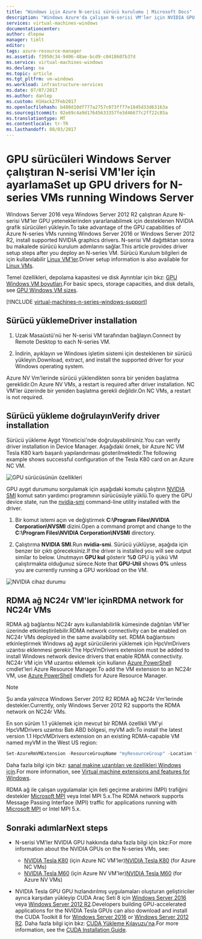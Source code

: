 ```yaml
---
title: "Windows için Azure N-serisi sürücü kurulumu | Microsoft Docs"
description: "Windows Azure'da çalışan N-serisi VM'ler için NVIDIA GPU sürücüleri ayarlama"
services: virtual-machines-windows
documentationcenter: 
author: dlepow
manager: timlt
editor: 
tags: azure-resource-manager
ms.assetid: f3950c34-9406-48ae-bcd9-c0418607b37d
ms.service: virtual-machines-windows
ms.devlang: na
ms.topic: article
ms.tgt_pltfrm: vm-windows
ms.workload: infrastructure-services
ms.date: 07/07/2017
ms.author: danlep
ms.custom: H1Hack27Feb2017
ms.openlocfilehash: b480d10df777a2757c073ff77e1845d33d63163a
ms.sourcegitcommit: 02e69c4a9d17645633357fe3d46677c2ff22c85a
ms.translationtype: MT
ms.contentlocale: tr-TR
ms.lasthandoff: 08/03/2017
---
```

# <a name="set-up-gpu-drivers-for-n-series-vms-running-windows-server"></a><span data-ttu-id="a3fe3-103">GPU sürücüleri Windows Server çalıştıran N-serisi VM'ler için ayarlama</span><span class="sxs-lookup"><span data-stu-id="a3fe3-103">Set up GPU drivers for N-series VMs running Windows Server</span></span>
<span data-ttu-id="a3fe3-104">Windows Server 2016 veya Windows Server 2012 R2 çalıştıran Azure N-serisi VM'ler GPU yeteneklerinden yararlanabilmek için desteklenen NVIDIA grafik sürücüleri yükleyin.</span><span class="sxs-lookup"><span data-stu-id="a3fe3-104">To take advantage of the GPU capabilities of Azure N-series VMs running Windows Server 2016 or Windows Server 2012 R2, install supported NVIDIA graphics drivers.</span></span> <span data-ttu-id="a3fe3-105">N-serisi VM dağıttıktan sonra bu makalede sürücü kurulum adımlarını sağlar.</span><span class="sxs-lookup"><span data-stu-id="a3fe3-105">This article provides driver setup steps after you deploy an N-series VM.</span></span> <span data-ttu-id="a3fe3-106">Sürücü Kurulum bilgileri de için kullanılabilir [Linux VM'ler](../linux/n-series-driver-setup.md?toc=%2fazure%2fvirtual-machines%2flinux%2ftoc.json).</span><span class="sxs-lookup"><span data-stu-id="a3fe3-106">Driver setup information is also available for [Linux VMs](../linux/n-series-driver-setup.md?toc=%2fazure%2fvirtual-machines%2flinux%2ftoc.json).</span></span>

<span data-ttu-id="a3fe3-107">Temel özellikleri, depolama kapasitesi ve disk Ayrıntılar için bkz: [GPU Windows VM boyutları](sizes-gpu.md?toc=%2fazure%2fvirtual-machines%2fwindows%2ftoc.json).</span><span class="sxs-lookup"><span data-stu-id="a3fe3-107">For basic specs, storage capacities, and disk details, see [GPU Windows VM sizes](sizes-gpu.md?toc=%2fazure%2fvirtual-machines%2fwindows%2ftoc.json).</span></span> 


[!INCLUDE [virtual-machines-n-series-windows-support](../../../includes/virtual-machines-n-series-windows-support.md)]



## <a name="driver-installation"></a><span data-ttu-id="a3fe3-108">Sürücü yükleme</span><span class="sxs-lookup"><span data-stu-id="a3fe3-108">Driver installation</span></span>

1. <span data-ttu-id="a3fe3-109">Uzak Masaüstü'nü her N-serisi VM tarafından bağlayın.</span><span class="sxs-lookup"><span data-stu-id="a3fe3-109">Connect by Remote Desktop to each N-series VM.</span></span>

2. <span data-ttu-id="a3fe3-110">İndirin, ayıklayın ve Windows işletim sistemi için desteklenen bir sürücü yükleyin.</span><span class="sxs-lookup"><span data-stu-id="a3fe3-110">Download, extract, and install the supported driver for your Windows operating system.</span></span>

<span data-ttu-id="a3fe3-111">Azure NV Vm'lerinde sürücü yüklendikten sonra bir yeniden başlatma gereklidir.</span><span class="sxs-lookup"><span data-stu-id="a3fe3-111">On Azure NV VMs, a restart is required after driver installation.</span></span> <span data-ttu-id="a3fe3-112">NC VM'ler üzerinde bir yeniden başlatma gerekli değildir.</span><span class="sxs-lookup"><span data-stu-id="a3fe3-112">On NC VMs, a restart is not required.</span></span>

## <a name="verify-driver-installation"></a><span data-ttu-id="a3fe3-113">Sürücü yükleme doğrulayın</span><span class="sxs-lookup"><span data-stu-id="a3fe3-113">Verify driver installation</span></span>

<span data-ttu-id="a3fe3-114">Sürücü yükleme Aygıt Yöneticisi'nde doğrulayabilirsiniz.</span><span class="sxs-lookup"><span data-stu-id="a3fe3-114">You can verify driver installation in Device Manager.</span></span> <span data-ttu-id="a3fe3-115">Aşağıdaki örnek, bir Azure NC VM Tesla K80 kartı başarılı yapılandırması gösterilmektedir.</span><span class="sxs-lookup"><span data-stu-id="a3fe3-115">The following example shows successful configuration of the Tesla K80 card on an Azure NC VM.</span></span>

![GPU sürücüsünün özellikleri](./media/n-series-driver-setup/GPU_driver_properties.png)

<span data-ttu-id="a3fe3-117">GPU aygıt durumunu sorgulamak için aşağıdaki komutu çalıştırın [NVIDIA SMI](https://developer.nvidia.com/nvidia-system-management-interface) komut satırı yardımcı programının sürücüsüyle yüklü.</span><span class="sxs-lookup"><span data-stu-id="a3fe3-117">To query the GPU device state, run the [nvidia-smi](https://developer.nvidia.com/nvidia-system-management-interface) command-line utility installed with the driver.</span></span>

1. <span data-ttu-id="a3fe3-118">Bir komut istemi açın ve değiştirmek **C:\Program Files\NVIDIA Corporation\NVSMI** dizini.</span><span class="sxs-lookup"><span data-stu-id="a3fe3-118">Open a command prompt and change to the **C:\Program Files\NVIDIA Corporation\NVSMI** directory.</span></span>

2. <span data-ttu-id="a3fe3-119">Çalıştırma **NVIDIA SMI**.</span><span class="sxs-lookup"><span data-stu-id="a3fe3-119">Run **nvidia-smi**.</span></span> <span data-ttu-id="a3fe3-120">Sürücü yüklüyse, aşağıda için benzer bir çıktı göreceksiniz.</span><span class="sxs-lookup"><span data-stu-id="a3fe3-120">If the driver is installed you will see output similar to below.</span></span> <span data-ttu-id="a3fe3-121">Unutmayın **GPU kul** gösterir **%0** GPU iş yükü VM çalıştırmakta olduğunuz sürece.</span><span class="sxs-lookup"><span data-stu-id="a3fe3-121">Note that **GPU-Util** shows **0%** unless you are currently running a GPU workload on the VM.</span></span>

![NVIDIA cihaz durumu](./media/n-series-driver-setup/smi.png)  

## <a name="rdma-network-for-nc24r-vms"></a><span data-ttu-id="a3fe3-123">RDMA ağ NC24r VM'ler için</span><span class="sxs-lookup"><span data-stu-id="a3fe3-123">RDMA network for NC24r VMs</span></span>

<span data-ttu-id="a3fe3-124">RDMA ağ bağlantısı NC24r aynı kullanılabilirlik kümesinde dağıtılan VM'ler üzerinde etkinleştirilebilir.</span><span class="sxs-lookup"><span data-stu-id="a3fe3-124">RDMA network connectivity can be enabled on NC24r VMs deployed in the same availability set.</span></span> <span data-ttu-id="a3fe3-125">RDMA bağlantısını etkinleştirmek Windows ağ aygıt sürücülerini yüklemek için HpcVmDrivers uzantısı eklenmesi gerekir.</span><span class="sxs-lookup"><span data-stu-id="a3fe3-125">The HpcVmDrivers extension must be added to install Windows network device drivers that enable RDMA connectivity.</span></span> <span data-ttu-id="a3fe3-126">NC24r VM için VM uzantısı eklemek için kullanın [Azure PowerShell](/powershell/azure/overview) cmdlet'leri Azure Resource Manager.</span><span class="sxs-lookup"><span data-stu-id="a3fe3-126">To add the VM extension to an NC24r VM, use [Azure PowerShell](/powershell/azure/overview) cmdlets for Azure Resource Manager.</span></span>

> [!NOTE]
> <span data-ttu-id="a3fe3-127">Şu anda yalnızca Windows Server 2012 R2 RDMA ağ NC24r Vm'lerinde destekler.</span><span class="sxs-lookup"><span data-stu-id="a3fe3-127">Currently, only Windows Server 2012 R2 supports the RDMA network on NC24r VMs.</span></span>
> 

<span data-ttu-id="a3fe3-128">En son sürüm 1.1 yüklemek için mevcut bir RDMA özellikli VM'yi HpcVMDrivers uzantısı Batı ABD bölgesi, myVM adlı:</span><span class="sxs-lookup"><span data-stu-id="a3fe3-128">To install the latest version 1.1 HpcVMDrivers extension on an existing RDMA-capable VM named myVM in the West US region:</span></span>
  ```PowerShell
  Set-AzureRmVMExtension -ResourceGroupName "myResourceGroup" -Location "westus" -VMName "myVM" -ExtensionName "HpcVmDrivers" -Publisher "Microsoft.HpcCompute" -Type "HpcVmDrivers" -TypeHandlerVersion "1.1"
  ```
  <span data-ttu-id="a3fe3-129">Daha fazla bilgi için bkz: [sanal makine uzantıları ve özellikleri Windows için](extensions-features.md?toc=%2fazure%2fvirtual-machines%2fwindows%2fclassic%2ftoc.json).</span><span class="sxs-lookup"><span data-stu-id="a3fe3-129">For more information, see [Virtual machine extensions and features for Windows](extensions-features.md?toc=%2fazure%2fvirtual-machines%2fwindows%2fclassic%2ftoc.json).</span></span>

<span data-ttu-id="a3fe3-130">RDMA ağ ile çalışan uygulamalar için ileti geçirme arabirimi (MPI) trafiğini destekler [Microsoft MPI](https://msdn.microsoft.com/library/bb524831(v=vs.85).aspx) veya Intel MPI 5.x.</span><span class="sxs-lookup"><span data-stu-id="a3fe3-130">The RDMA network supports Message Passing Interface (MPI) traffic for applications running with [Microsoft MPI](https://msdn.microsoft.com/library/bb524831(v=vs.85).aspx) or Intel MPI 5.x.</span></span> 


## <a name="next-steps"></a><span data-ttu-id="a3fe3-131">Sonraki adımlar</span><span class="sxs-lookup"><span data-stu-id="a3fe3-131">Next steps</span></span>

* <span data-ttu-id="a3fe3-132">N-serisi VM'ler NVIDIA GPU hakkında daha fazla bilgi için bkz:</span><span class="sxs-lookup"><span data-stu-id="a3fe3-132">For more information about the NVIDIA GPUs on the N-series VMs, see:</span></span>
    * <span data-ttu-id="a3fe3-133">[NVIDIA Tesla K80](http://www.nvidia.com/object/tesla-k80.html) (için Azure NC VM'ler)</span><span class="sxs-lookup"><span data-stu-id="a3fe3-133">[NVIDIA Tesla K80](http://www.nvidia.com/object/tesla-k80.html) (for Azure NC VMs)</span></span>
    * <span data-ttu-id="a3fe3-134">[NVIDIA Tesla M60](http://www.nvidia.com/object/tesla-m60.html) (için Azure NV VM'ler)</span><span class="sxs-lookup"><span data-stu-id="a3fe3-134">[NVIDIA Tesla M60](http://www.nvidia.com/object/tesla-m60.html) (for Azure NV VMs)</span></span>

* <span data-ttu-id="a3fe3-135">NVIDIA Tesla GPU GPU hızlandırılmış uygulamaları oluşturan geliştiriciler ayrıca karşıdan yükleyip CUDA Araç Seti 8 için [Windows Server 2016](https://developer.nvidia.com/compute/cuda/8.0/Prod2/local_installers/cuda_8.0.61_win10-exe) veya [Windows Server 2012 R2](https://developer.nvidia.com/compute/cuda/8.0/Prod2/local_installers/cuda_8.0.61_windows-exe).</span><span class="sxs-lookup"><span data-stu-id="a3fe3-135">Developers building GPU-accelerated applications for the NVIDIA Tesla GPUs can also download and install the CUDA Toolkit 8 for [Windows Server 2016](https://developer.nvidia.com/compute/cuda/8.0/Prod2/local_installers/cuda_8.0.61_win10-exe) or [Windows Server 2012 R2](https://developer.nvidia.com/compute/cuda/8.0/Prod2/local_installers/cuda_8.0.61_windows-exe).</span></span> <span data-ttu-id="a3fe3-136">Daha fazla bilgi için bkz: [CUDA Yükleme Kılavuzu'na](http://docs.nvidia.com/cuda/cuda-installation-guide-microsoft-windows/index.html#axzz4ZcwJvqYi).</span><span class="sxs-lookup"><span data-stu-id="a3fe3-136">For more information, see the [CUDA Installation Guide](http://docs.nvidia.com/cuda/cuda-installation-guide-microsoft-windows/index.html#axzz4ZcwJvqYi).</span></span>


